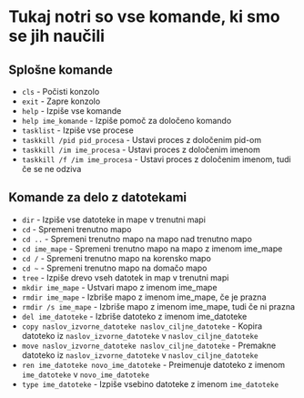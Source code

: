 # Tukaj notri so vse komande, ki smo se jih naučili

## Splošne komande

-   `cls` - Počisti konzolo
-   `exit` - Zapre konzolo
-   `help` - Izpiše vse komande
-   `help ime_komande` - Izpiše pomoč za določeno komando
-   `tasklist` - Izpiše vse procese
-   `taskkill /pid pid_procesa` - Ustavi proces z določenim pid-om
-   `taskkill /im ime_procesa` - Ustavi proces z določenim imenom
-   `taskkill /f /im ime_procesa` - Ustavi proces z določenim imenom, tudi če se ne odziva

## Komande za delo z datotekami

-   `dir` - Izpiše vse datoteke in mape v trenutni mapi
-   `cd` - Spremeni trenutno mapo
-   `cd ..` - Spremeni trenutno mapo na mapo nad trenutno mapo
-   `cd ime_mape` - Spremeni trenutno mapo na mapo z imenom ime_mape
-   `cd /` - Spremeni trenutno mapo na korensko mapo
-   `cd ~` - Spremeni trenutno mapo na domačo mapo
-   `tree` - Izpiše drevo vseh datotek in map v trenutni mapi
-   `mkdir ime_mape` - Ustvari mapo z imenom ime_mape
-   `rmdir ime_mape` - Izbriše mapo z imenom ime_mape, če je prazna
-   `rmdir /s ime_mape` - Izbriše mapo z imenom ime_mape, tudi če ni prazna
-   `del ime_datoteke` - Izbriše datoteko z imenom ime_datoteke
-   `copy naslov_izvorne_datoteke naslov_ciljne_datoteke` - Kopira datoteko iz `naslov_izvorne_datoteke` v `naslov_ciljne_datoteke`
-   `move naslov_izvorne_datoteke naslov_ciljne_datoteke` - Premakne datoteko iz `naslov_izvorne_datoteke` v `naslov_ciljne_datoteke`
-   `ren ime_datoteke novo_ime_datoteke` - Preimenuje datoteko z imenom `ime_datoteke` v `novo_ime_datoteke`
-   `type ime_datoteke` - Izpiše vsebino datoteke z imenom `ime_datoteke`

